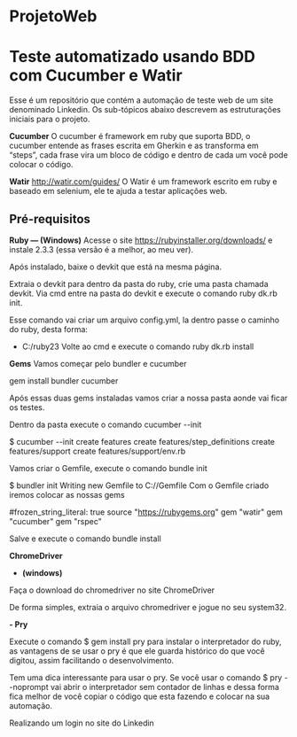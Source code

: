 # ProjetoWeb
# Teste automatizado usando BDD com Cucumber e Watir
Esse é um repositório que contém a automação de teste web de um site denominado Linkedin. Os sub-tópicos abaixo descrevem as estruturações iniciais para o projeto.

**Cucumber**
O cucumber é framework em ruby que suporta BDD, o cucumber entende as frases escrita em Gherkin e as transforma em “steps”, cada frase vira um bloco de código e dentro de cada um você pode colocar o código.

**Watir** 
http://watir.com/guides/
O Watir é um framework escrito em ruby e baseado em selenium, ele te ajuda a testar aplicações web.

## **Pré-requisitos**

**Ruby — (Windows)**
Acesse o site https://rubyinstaller.org/downloads/ e instale 2.3.3 (essa versão é a melhor, ao meu ver).

Após instalado, baixe o devkit que está na mesma página.

Extraia o devkit para dentro da pasta do ruby, crie uma pasta chamada devkit. Via cmd entre na pasta do devkit e execute o comando ruby dk.rb init.

Esse comando vai criar um arquivo config.yml, la dentro passe o caminho do ruby, desta forma:

- C:/ruby23
Volte ao cmd e execute o comando ruby dk.rb install

**Gems**
Vamos começar pelo bundler e cucumber

gem install bundler cucumber

Após essas duas gems instaladas vamos criar a nossa pasta aonde vai ficar os testes.

Dentro da pasta execute o comando cucumber --init

$ cucumber --init
 create   features
 create   features/step_definitions
 create   features/support
 create   features/support/env.rb
 
Vamos criar o Gemfile, execute o comando bundle init

$ bundler init
Writing new Gemfile to C:/<path>/Gemfile
Com o Gemfile criado iremos colocar as nossas gems

#frozen_string_literal: true
source "https://rubygems.org"
gem "watir"
gem "cucumber"
gem "rspec"

Salve e execute o comando bundle install

**ChromeDriver**

 - **(windows)**

Faça o download do chromedriver no site ChromeDriver

De forma simples, extraia o arquivo chromedriver e jogue no seu system32.

 **- Pry**

Execute o comando $ gem install pry para instalar o interpretador do ruby, as vantagens de se usar o pry é que ele guarda histórico do que você digitou, assim facilitando o desenvolvimento.

Tem uma dica interessante para usar o pry. Se você usar o comando $ pry --noprompt vai abrir o interpretador sem contador de linhas e dessa forma fica melhor de você copiar o código que esta fazendo e colocar na sua automação.

Realizando um login no site do Linkedin

